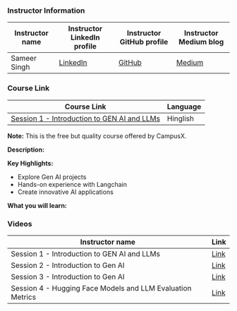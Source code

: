 ### Instructor Information

| Instructor name | Instructor LinkedIn profile | Instructor GitHub profile | Instructor Medium blog |
|-----------------|-----------------------------|--------------------------|------------------------|
| Sameer Singh | [LinkedIn](https://www.linkedin.com/in/) | [GitHub](https://github.com/Aman78695) | [Medium](https://medium.com/@amanatulla1606) |

### Course Link

| Course Link | Language |
|-------------|----------|
| [Session 1 - Introduction to GEN AI and LLMs](https://learnwith.campusx.in/courses/Gen-AI-Projects-using-Langchain-660a9a1d7908621df055074f) | Hinglish |

**Note:** This is the free but quality course offered by CampusX.

**Description:**


**Key Highlights:**

- Explore Gen AI projects
- Hands-on experience with Langchain
- Create innovative AI applications

**What you will learn:**




### Videos
| Instructor name  | Link |
|-----------------|-------------------------|
| Session 1 - Introduction to GEN AI and LLMs | [Link](https://youtu.be/bnV1eY08xKc?si=ilBgRlvIwJX9RSnR) |
| Session 2 - Introduction to Gen AI | [Link](https://youtu.be/bnV1eY08xKc?si=ilBgRlvIwJX9RSnR) |
| Session 3 - Introduction to Gen AI | [Link](https://youtu.be/bnV1eY08xKc?si=ilBgRlvIwJX9RSnR) |
| Session 4 - Hugging Face Models and LLM Evaluation Metrics | [Link](https://youtu.be/SnK-cpLFs9s?si=CXXCG1qXInt7w4d8) |
